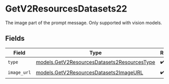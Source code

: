 # GetV2ResourcesDatasets22

The image part of the prompt message. Only supported with vision models.


## Fields

| Field                                                                                            | Type                                                                                             | Required                                                                                         | Description                                                                                      |
| ------------------------------------------------------------------------------------------------ | ------------------------------------------------------------------------------------------------ | ------------------------------------------------------------------------------------------------ | ------------------------------------------------------------------------------------------------ |
| `type`                                                                                           | [models.GetV2ResourcesDatasets2ResourcesType](../models/getv2resourcesdatasets2resourcestype.md) | :heavy_check_mark:                                                                               | N/A                                                                                              |
| `image_url`                                                                                      | [models.GetV2ResourcesDatasets2ImageURL](../models/getv2resourcesdatasets2imageurl.md)           | :heavy_check_mark:                                                                               | N/A                                                                                              |